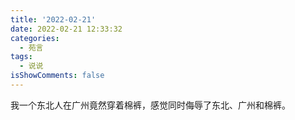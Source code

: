 ```yaml
---
title: '2022-02-21'
date: 2022-02-21 12:33:32
categories:
  - 苑言
tags:
  - 说说
isShowComments: false
---
```


我一个东北人在广州竟然穿着棉裤，感觉同时侮辱了东北、广州和棉裤。
